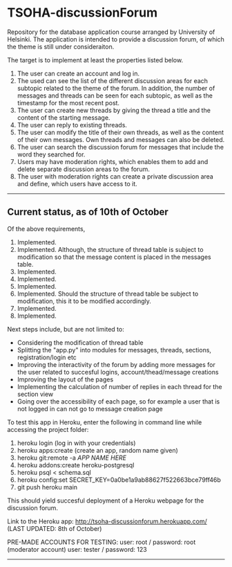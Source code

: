 # TSOHA-discussionForum
Repository for the database application course arranged by University of Helsinki. The application is intended to provide a discussion forum, of which the theme is still under consideraiton.

The target is to implement at least the properties listed below.
1. The user can create an account and log in.
2. The used can see the list of the different discussion areas for each subtopic related to the theme of the forum. In addition, the number of messages and threads can be seen for each subtopic, as well as the timestamp for the most recent post.
3. The user can create new threads by giving the thread a title and the content of the starting message.
4. The user can reply to existing threads.
5. The user can modify the title of their own threads, as well as the content of their own messages. Own threads and messages can also be deleted.
6. The user can search the discussion forum for messages that include the word they searched for.
7. Users may have moderation rights, which enables them to add and delete separate discussion areas to the forum.
8. The user with moderation rights can create a private discussion area and define, which users have access to it.

---------------------------------------
Current status, as of 10th of October
---------------------------------------
Of the above requirements,
1. Implemented. 
2. Implemented. Although, the structure of thread table is subject to modification so that the message content is placed in the messages table.
3. Implemented.
4. Implemented.
5. Implemented.
6. Implemented. Should the structure of thread table be subject to modification, this it to be modified accordingly.
7. Implemented.
8. Implemented.

Next steps include, but are not limited to:
- Considering the modification of thread table
- Splitting the "app.py" into modules for messages, threads, sections, registration/login etc
- Improving the interactivity of the forum by adding more messages for the user related to succesful logins, account/thead/message creations
- Improving the layout of the pages
- Implementing the calculation of number of replies in each thread for the section view
- Going over the accessibility of each page, so for example a user that is not logged in can not go to message creation page


To test this app in Heroku, enter the following in command line while accessing the project folder:
1. heroku login (log in with your credentials)
2. heroku apps:create (create an app, random name given)
3. heroku git:remote -a *APP NAME HERE*
4. heroku addons:create heroku-postgresql
5. heroku psql < schema.sql
6. heroku config:set SECRET_KEY=0a0be1a9ab88627f522663bce79ff46b
7. git push heroku main

This should yield succesful deployment of a Heroku webpage for the discussion forum.

Link to the Heroku app: http://tsoha-discussionforum.herokuapp.com/ (LAST UPDATED: 8th of October)

PRE-MADE ACCOUNTS FOR TESTING:
user: root / password: root (moderator account)
user: tester / password: 123

----------------------------------